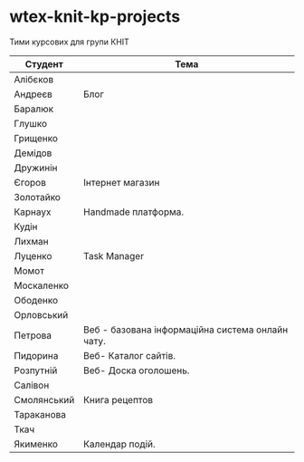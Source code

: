 # wtex-knit-kp-projects
Тими курсових для групи КНІТ

|Студент|Тема|
|-|-|
|Алібєков||
|Андреєв|Блог|
|Баралюк||
|Глушко||
|Грищенко||
|Демідов||
|Дружинін||
|Єгоров|Інтернет магазин|
|Золотайко||
|Карнаух|Handmade платформа.|
|Кудін||
|Лихман||
|Луценко|Task Manager|
|Момот||
|Москаленко||
|Ободенко||
|Орловський||
|Петрова|Веб - базована інформаційна система онлайн чату.|
|Пидорина|Веб- Каталог сайтів.| 
|Розпутній|Веб- Доска оголошень.| 
|Салівон||
|Смолянський|Книга рецептов|
|Тараканова||
|Ткач||
|Якименко|Календар подій.|
